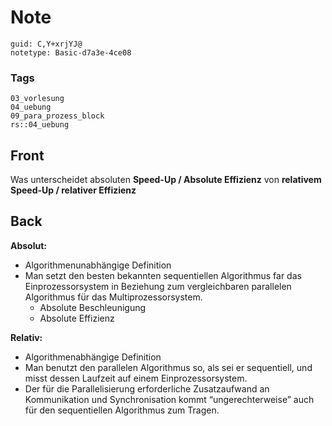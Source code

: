 # Note
```
guid: C,Y+xrjYJ@
notetype: Basic-d7a3e-4ce08
```

### Tags
```
03_vorlesung
04_uebung
09_para_prozess_block
rs::04_uebung
```

## Front
<p>Was unterscheidet absoluten <b>Speed-Up / Absolute Effizienz</b>
von <b>relativem Speed-Up / relativer Effizienz</b>

## Back
<p><b>Absolut:</b>
<div>
  <div>
    <ul>
      <li>Algorithmenunabhängige Definition
      <li>Man setzt den besten bekannten sequentiellen Algorithmus
      far das Einprozessorsystem in Beziehung zum vergleichbaren
      parallelen Algorithmus für das Multiprozessorsystem.
        <ul>
          <li>Absolute Beschleunigung
          <li>Absolute Effizienz
        </ul>
    </ul>
  </div>
</div>
<p><b>Relativ:</b>
<div>
  <div>
    <ul>
      <li>Algorithmenabhängige Definition
      <li>Man benutzt den parallelen Algorithmus so, als sei er
      sequentiell, und misst dessen Laufzeit auf einem
      Einprozessorsystem.
      <li>Der für die Parallelisierung erforderliche Zusatzaufwand
      an Kommunikation und Synchronisation kommt “ungerechterweise”
      auch für den sequentiellen Algorithmus zum Tragen.
    </ul>
  </div>
</div>
